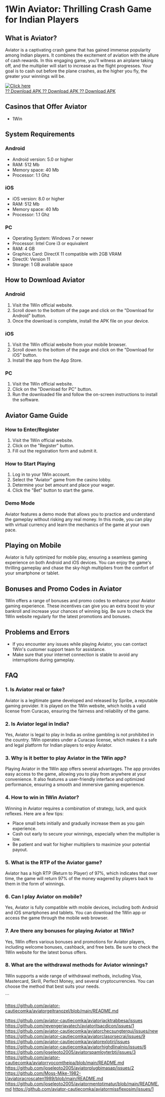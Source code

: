 # 1Win Aviator: Thrilling Crash Game for Indian Players

## What is Aviator?

Aviator is a captivating crash game that has gained immense popularity
among Indian players. It combines the excitement of aviation with the
allure of cash rewards. In this engaging game, you\'ll witness an
airplane taking off, and the multiplier will start to increase as the
flight progresses. Your goal is to cash out before the plane crashes, as
the higher you fly, the greater your winnings will be.

[![Click
here](https://readscoops.com/wp-content/uploads/2023/03/Readscoop-aviator-1-1.jpg)](https://traff.sbs/deff)\
[?? Download APK ?? Download APK ?? Download
APK](https://traff.sbs/deff)

## Casinos that Offer Aviator

-   1Win

## System Requirements

### Android

-   Android version: 5.0 or higher
-   RAM: 512 Mb
-   Memory space: 40 Mb
-   Processor: 1.1 Ghz

### iOS

-   iOS version: 8.0 or higher
-   RAM: 512 Mb
-   Memory space: 40 Mb
-   Processor: 1.1 Ghz

### PC

-   Operating System: Windows 7 or newer
-   Processor: Intel Core i3 or equivalent
-   RAM: 4 GB
-   Graphics Card: DirectX 11 compatible with 2GB VRAM
-   DirectX: Version 11
-   Storage: 1 GB available space

## How to Download Aviator

### Android

1.  Visit the 1Win official website.
2.  Scroll down to the bottom of the page and click on the "Download
    for Android" button.
3.  Once the download is complete, install the APK file on your device.

### iOS

1.  Visit the 1Win official website from your mobile browser.
2.  Scroll down to the bottom of the page and click on the "Download
    for iOS" button.
3.  Install the app from the App Store.

### PC

1.  Visit the 1Win official website.
2.  Click on the "Download for PC" button.
3.  Run the downloaded file and follow the on-screen instructions to
    install the software.

## Aviator Game Guide

### How to Enter/Register

1.  Visit the 1Win official website.
2.  Click on the "Register" button.
3.  Fill out the registration form and submit it.

### How to Start Playing

1.  Log in to your 1Win account.
2.  Select the "Aviator" game from the casino lobby.
3.  Determine your bet amount and place your wager.
4.  Click the "Bet" button to start the game.

### Demo Mode

Aviator features a demo mode that allows you to practice and understand
the gameplay without risking any real money. In this mode, you can play
with virtual currency and learn the mechanics of the game at your own
pace.

## Playing on Mobile

Aviator is fully optimized for mobile play, ensuring a seamless gaming
experience on both Android and iOS devices. You can enjoy the game\'s
thrilling gameplay and chase the sky-high multipliers from the comfort
of your smartphone or tablet.

## Bonuses and Promo Codes in Aviator

1Win offers a range of bonuses and promo codes to enhance your Aviator
gaming experience. These incentives can give you an extra boost to your
bankroll and increase your chances of winning big. Be sure to check the
1Win website regularly for the latest promotions and bonuses.

## Problems and Errors

-   If you encounter any issues while playing Aviator, you can contact
    1Win\'s customer support team for assistance.
-   Make sure that your internet connection is stable to avoid any
    interruptions during gameplay.

## FAQ

### 1. Is Aviator real or fake?

Aviator is a legitimate game developed and released by Spribe, a
reputable gaming provider. It is played on the 1Win website, which holds
a valid license from Curacao, ensuring the fairness and reliability of
the game.

### 2. Is Aviator legal in India?

Yes, Aviator is legal to play in India as online gambling is not
prohibited in the country. 1Win operates under a Curacao license, which
makes it a safe and legal platform for Indian players to enjoy Aviator.

### 3. Why is it better to play Aviator in the 1Win app?

Playing Aviator in the 1Win app offers several advantages. The app
provides easy access to the game, allowing you to play from anywhere at
your convenience. It also features a user-friendly interface and
optimized performance, ensuring a smooth and immersive gaming
experience.

### 4. How to win in 1Win Aviator?

Winning in Aviator requires a combination of strategy, luck, and quick
reflexes. Here are a few tips:

-   Place small bets initially and gradually increase them as you gain
    experience.
-   Cash out early to secure your winnings, especially when the
    multiplier is low.
-   Be patient and wait for higher multipliers to maximize your
    potential payout.

### 5. What is the RTP of the Aviator game?

Aviator has a high RTP (Return to Player) of 97%, which indicates that
over time, the game will return 97% of the money wagered by players back
to them in the form of winnings.

### 6. Can I play Aviator on mobile?

Yes, Aviator is fully compatible with mobile devices, including both
Android and iOS smartphones and tablets. You can download the 1Win app
or access the game through the mobile web browser.

### 7. Are there any bonuses for playing Aviator at 1Win?

Yes, 1Win offers various bonuses and promotions for Aviator players,
including welcome bonuses, cashback, and free bets. Be sure to check the
1Win website for the latest bonus offers.

### 8. What are the withdrawal methods for Aviator winnings?

1Win supports a wide range of withdrawal methods, including Visa,
Mastercard, Skrill, Perfect Money, and several cryptocurrencies. You can
choose the method that best suits your needs.

\`\`\`

https://github.com/aviator-cautiecomka/aviatorgeitranozel/blob/main/README.md

https://github.com/aviator-cautiecomka/aviatorjacktrabbesa/issues
https://github.com/revengerjavatech/aviatoritsacdicon/issues/1
https://github.com/aviator-cautiecomka/aviatorchecsungterqui/issues/new
https://github.com/aviator-cautiecomka/aviatorclasorsecrai/issues/9
https://github.com/aviator-cautiecomka/aviatorexlotiri/issues
https://github.com/aviator-cautiecomka/aviatorhighdlinalnio/issues/6
https://github.com/joseleoto2005/aviatorspamloyterbti/issues/3
https://github.com/aviator-cautiecomka/aviatorryocomtheipa/blob/main/README.md
https://github.com/joseleoto2005/aviatorplugbimasap/issues/2
https://github.com/Moss-Mike-1982-l/aviatoracroscaten1989/blob/main/README.md
https://github.com/joseleoto2005/aviatormentptimatur/blob/main/README.md
https://github.com/aviator-cautiecomka/aviatormissflexosim/issues/1
